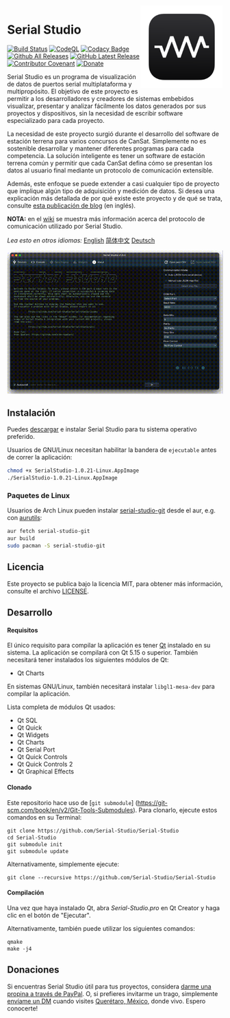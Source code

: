 <a href="#">
    <img width="192px" height="192px" src="doc/icon.svg" align="right" />
</a>

# Serial Studio

[![Build Status](https://github.com/Serial-Studio/Serial-Studio/workflows/Build/badge.svg)](https://github.com/Serial-Studio/Serial-Studio/actions/)
[![CodeQL](https://github.com/Serial-Studio/Serial-Studio/workflows/CodeQL/badge.svg)](https://github.com/Serial-Studio/Serial-Studio/actions?query=workflow%3ACodeQL)
[![Codacy Badge](https://app.codacy.com/project/badge/Grade/4b6f3ce14a684704980fea31d8c1632e)](https://www.codacy.com/gh/Serial-Studio/Serial-Studio/dashboard?utm_source=github.com&amp;utm_medium=referral&amp;utm_content=Serial-Studio/Serial-Studio&amp;utm_campaign=Badge_Grade)
[![Github All Releases](https://img.shields.io/github/downloads/Serial-Studio/Serial-Studio/total.svg)](https://github.com/Serial-Studio/Serial-Studio/releases/)
[![GitHub Latest Release](https://img.shields.io/github/downloads/Serial-Studio/Serial-Studio/latest/total.svg)](https://github.com/Serial-Studio/Serial-Studio/releases/latest)
[![Contributor Covenant](https://img.shields.io/badge/Contributor%20Covenant-v1.4%20adopted-ff69b4.svg)](CODE_OF_CONDUCT.md)
[![Donate](https://img.shields.io/badge/Donate-PayPal-green.svg)](https://www.paypal.com/donate?hosted_button_id=XN68J47QJKYDE)

Serial Studio es un programa de visualización de datos de puertos serial multiplataforma y multipropósito. El objetivo de este proyecto es permitir a los desarrolladores y creadores de sistemas embebidos visualizar, presentar y analizar fácilmente los datos generados por sus proyectos y dispositivos, sin la necesidad de escribir software especializado para cada proyecto.

La necesidad de este proyecto surgió durante el desarrollo del software de estación terrena para varios concursos de CanSat. Simplemente no es sostenible desarrollar y mantener diferentes programas para cada competencia. La solución inteligente es tener un software de estación terrena común y permitir que cada CanSat defina cómo se presentan los datos al usuario final mediante un protocolo de comunicación extensible.

Además, este enfoque se puede extender a casi cualquier tipo de proyecto que implique algún tipo de adquisición y medición de datos. Si desea una explicación más detallada de por qué existe este proyecto y de qué se trata, consulte [esta publicación de blog](https://www.alex-spataru.com/blog/introducing-serial-studio) (en inglés).

**NOTA:** en el [wiki](https://github.com/Serial-Studio/Serial-Studio/wiki/Protocolo-de-Comunicación) se muestra más información acerca del protocolo de comunicación utilizado por Serial Studio.

*Lea esto en otros idiomas:* [English](README.md) [简体中文](README_ZH.md) [Deutsch](README_DE.md)

![Software usage](doc/app-usage.gif)

## Instalación

Puedes [descargar](https://github.com/Serial-Studio/Serial-Studio/releases/latest) e instalar Serial Studio para tu sistema operativo preferido.

Usuarios de GNU/Linux necesitan habilitar la bandera de  `ejecutable` antes de correr la aplicación:

```bash
chmod +x SerialStudio-1.0.21-Linux.AppImage
./SerialStudio-1.0.21-Linux.AppImage
```
### Paquetes de Linux

Usuarios de Arch Linux pueden instalar [serial-studio-git](https://aur.archlinux.org/packages/serial-studio-git/) desde el aur, e.g. con [aurutils](https://aur.archlinux.org/packages/aurutils/):

```bash
aur fetch serial-studio-git
aur build
sudo pacman -S serial-studio-git
```

## Licencia

Este proyecto se publica bajo la licencia MIT, para obtener más información, consulte el archivo [LICENSE](LICENSE.md).

## Desarrollo

#### Requisitos

El único requisito para compilar la aplicación es tener [Qt](http://www.qt.io/download-open-source/) instalado en su sistema. La aplicación se compilará con Qt 5.15 o superior. También necesitará tener instalados los siguientes módulos de Qt:

- Qt Charts

En sistemas GNU/Linux, también necesitará instalar `libgl1-mesa-dev` para compilar la aplicación.

Lista completa de módulos Qt usados:

- Qt SQL
- Qt Quick
- Qt Widgets
- Qt Charts
- Qt Serial Port
- Qt Quick Controls
- Qt Quick Controls 2
- Qt Graphical Effects

#### Clonado

Este repositorio hace uso de [`git submodule`] (https://git-scm.com/book/en/v2/Git-Tools-Submodules). Para clonarlo, ejecute estos comandos en su Terminal:

	git clone https://github.com/Serial-Studio/Serial-Studio
	cd Serial-Studio
	git submodule init
	git submodule update
	
Alternativamente, simplemente ejecute:

	git clone --recursive https://github.com/Serial-Studio/Serial-Studio
    
#### Compilación

Una vez que haya instalado Qt, abra *Serial-Studio.pro* en Qt Creator y haga clic en el botón de "Ejecutar".

Alternativamente, también puede utilizar los siguientes comandos:

	qmake
	make -j4
	
## Donaciones

Si encuentras Serial Studio útil para tus proyectos, considera [darme una propina a través de PayPal](https://www.paypal.com/donate?hosted_button_id=XN68J47QJKYDE). O, si prefieres invitarme un trago, simplemente [envíame un DM](https://instagram.com/aspatru) cuando visites [Querétaro, México](https://en.wikipedia.org/wiki/Querétaro), donde vivo. Espero conocerte!
